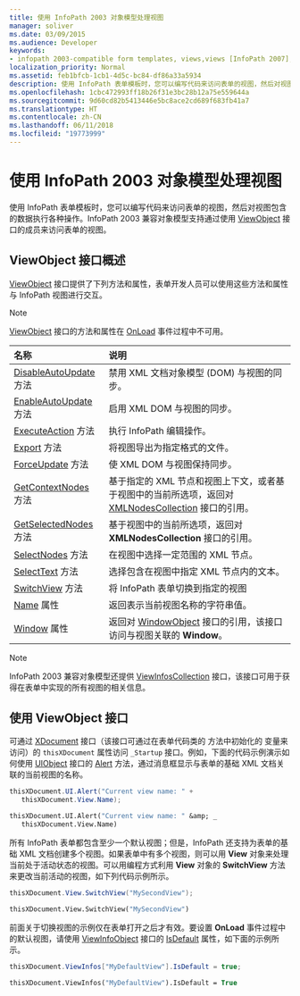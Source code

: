 ```yaml
---
title: 使用 InfoPath 2003 对象模型处理视图
manager: soliver
ms.date: 03/09/2015
ms.audience: Developer
keywords:
- infopath 2003-compatible form templates, views,views [InfoPath 2007], InfoPath 2003-compatible form templates
localization_priority: Normal
ms.assetid: feb1bfcb-1cb1-4d5c-bc84-df86a33a5934
description: 使用 InfoPath 表单模板时，您可以编写代码来访问表单的视图，然后对视图包含的数据执行各种操作。InfoPath 2003 兼容对象模型支持通过使用 ViewObject 接口的成员来访问表单的视图。
ms.openlocfilehash: 1cbc472993ff18b26f31e3bc28b12a75e559644a
ms.sourcegitcommit: 9d60cd82b5413446e5bc8ace2cd689f683fb41a7
ms.translationtype: HT
ms.contentlocale: zh-CN
ms.lasthandoff: 06/11/2018
ms.locfileid: "19773999"
---
```

# <a name="work-with-views-using-the-infopath-2003-object-model"></a>使用 InfoPath 2003 对象模型处理视图

使用 InfoPath 表单模板时，您可以编写代码来访问表单的视图，然后对视图包含的数据执行各种操作。InfoPath 2003 兼容对象模型支持通过使用 [ViewObject](https://msdn.microsoft.com/library/Microsoft.Office.Interop.InfoPath.SemiTrust.ViewObject.aspx) 接口的成员来访问表单的视图。 
  
## <a name="overview-of-the-viewobject-interface"></a>ViewObject 接口概述

[ViewObject](https://msdn.microsoft.com/library/Microsoft.Office.Interop.InfoPath.SemiTrust.ViewObject.aspx) 接口提供了下列方法和属性，表单开发人员可以使用这些方法和属性与 InfoPath 视图进行交互。 
  
> [!NOTE]
> [ViewObject](https://msdn.microsoft.com/library/Microsoft.Office.Interop.InfoPath.SemiTrust.ViewObject.aspx) 接口的方法和属性在 [OnLoad](https://msdn.microsoft.com/library/Microsoft.Office.Interop.InfoPath.SemiTrust._XDocumentEventSink2_Event.OnLoad.aspx) 事件过程中不可用。 
  
|**名称**|**说明**|
|:-----|:-----|
|[DisableAutoUpdate](https://msdn.microsoft.com/library/Microsoft.Office.Interop.InfoPath.SemiTrust.View.DisableAutoUpdate.aspx) 方法  <br/> |禁用 XML 文档对象模型 (DOM) 与视图的同步。  <br/> |
|[EnableAutoUpdate](https://msdn.microsoft.com/library/Microsoft.Office.Interop.InfoPath.SemiTrust.View.EnableAutoUpdate.aspx) 方法  <br/> |启用 XML DOM 与视图的同步。  <br/> |
|[ExecuteAction](https://msdn.microsoft.com/library/Microsoft.Office.Interop.InfoPath.SemiTrust.View.ExecuteAction.aspx) 方法  <br/> |执行 InfoPath 编辑操作。  <br/> |
|[Export](https://msdn.microsoft.com/library/Microsoft.Office.Interop.InfoPath.SemiTrust.View.Export.aspx) 方法  <br/> |将视图导出为指定格式的文件。  <br/> |
|[ForceUpdate](https://msdn.microsoft.com/library/Microsoft.Office.Interop.InfoPath.SemiTrust.View.ForceUpdate.aspx) 方法  <br/> |使 XML DOM 与视图保持同步。  <br/> |
|[GetContextNodes](https://msdn.microsoft.com/library/Microsoft.Office.Interop.InfoPath.SemiTrust.View.GetContextNodes.aspx) 方法  <br/> |基于指定的 XML 节点和视图上下文，或者基于视图中的当前所选项，返回对 [XMLNodesCollection](https://msdn.microsoft.com/library/Microsoft.Office.Interop.InfoPath.SemiTrust.XMLNodesCollection.aspx) 接口的引用。  <br/> |
|[GetSelectedNodes](https://msdn.microsoft.com/library/Microsoft.Office.Interop.InfoPath.SemiTrust.View.GetSelectedNodes.aspx) 方法  <br/> |基于视图中的当前所选项，返回对 **XMLNodesCollection** 接口的引用。  <br/> |
|[SelectNodes](https://msdn.microsoft.com/library/Microsoft.Office.Interop.InfoPath.SemiTrust.View.SelectNodes.aspx) 方法  <br/> |在视图中选择一定范围的 XML 节点。  <br/> |
|[SelectText](https://msdn.microsoft.com/library/Microsoft.Office.Interop.InfoPath.SemiTrust.View.SelectText.aspx) 方法  <br/> |选择包含在视图中指定 XML 节点内的文本。  <br/> |
|[SwitchView](https://msdn.microsoft.com/library/Microsoft.Office.Interop.InfoPath.SemiTrust.View.SwitchView.aspx) 方法  <br/> |将 InfoPath 表单切换到指定的视图  <br/> |
|[Name](https://msdn.microsoft.com/library/Microsoft.Office.Interop.InfoPath.SemiTrust.View.Name.aspx) 属性  <br/> |返回表示当前视图名称的字符串值。  <br/> |
|[Window](https://msdn.microsoft.com/library/Microsoft.Office.Interop.InfoPath.SemiTrust.View.Window.aspx) 属性  <br/> |返回对 [WindowObject](https://msdn.microsoft.com/library/Microsoft.Office.Interop.InfoPath.SemiTrust.WindowObject.aspx) 接口的引用，该接口访问与视图关联的 **Window**。  <br/> |
   
> [!NOTE]
> InfoPath 2003 兼容对象模型还提供 [ViewInfosCollection](https://msdn.microsoft.com/library/Microsoft.Office.Interop.InfoPath.SemiTrust.ViewInfosCollection.aspx) 接口，该接口可用于获得在表单中实现的所有视图的相关信息。 
  
## <a name="using-the-viewobject-interface"></a>使用 ViewObject 接口

可通过 [XDocument](https://msdn.microsoft.com/library/Microsoft.Office.Interop.InfoPath.SemiTrust.ViewObject.aspx) 接口（该接口可通过在表单代码类的  [](https://msdn.microsoft.com/library/Microsoft.Office.Interop.InfoPath.SemiTrust._XDocument2.View.aspx) 方法中初始化的  [](https://msdn.microsoft.com/library/Microsoft.Office.Interop.InfoPath.SemiTrust.XDocument.aspx) 变量来访问）的 `thisXDocument` 属性访问 `_Startup` 接口。例如，下面的代码示例演示如何使用 [UIObject](https://msdn.microsoft.com/library/Microsoft.Office.Interop.InfoPath.SemiTrust.UI2.Alert.aspx) 接口的 [Alert](https://msdn.microsoft.com/library/Microsoft.Office.Interop.InfoPath.SemiTrust.UIObject.aspx) 方法，通过消息框显示与表单的基础 XML 文档关联的当前视图的名称。 
  
```cs
thisXDocument.UI.Alert("Current view name: " + 
   thisXDocument.View.Name);
```

```vb
thisXDocument.UI.Alert("Current view name: " &amp; _
   thisXDocument.View.Name)
```

所有 InfoPath 表单都包含至少一个默认视图；但是，InfoPath 还支持为表单的基础 XML 文档创建多个视图。如果表单中有多个视图，则可以用 **View** 对象来处理当前处于活动状态的视图。可以用编程方式利用 **View** 对象的 **SwitchView** 方法来更改当前活动的视图，如下列代码示例所示。 
  
```cs
thisXDocument.View.SwitchView("MySecondView");
```

```vb
thisXDocument.View.SwitchView("MySecondView")
```

前面关于切换视图的示例仅在表单打开之后才有效。要设置 **OnLoad** 事件过程中的默认视图，请使用 [ViewInfoObject](https://msdn.microsoft.com/library/Microsoft.Office.Interop.InfoPath.SemiTrust.ViewInfo.IsDefault.aspx) 接口的 [IsDefault](https://msdn.microsoft.com/library/Microsoft.Office.Interop.InfoPath.SemiTrust.ViewInfoObject.aspx) 属性，如下面的示例所示。 
  
```cs
thisXDocument.ViewInfos["MyDefaultView"].IsDefault = true;
```

```vb
thisXDocument.ViewInfos("MyDefaultView").IsDefault = True
```


